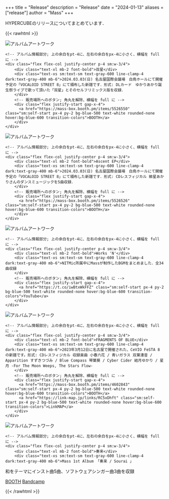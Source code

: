 +++
title = "Release"
description = "Release"
date = "2024-01-13"
aliases = ["release"]
author = "Mass"
+++

HYPERCUBEのリリースについてまとめています．

{{< rawhtml >}}
<div class="flex-col justify-start space-y-4">
<div class="flex flex-col sm:flex-row rounded-xl bg-gray-100 dark:bg-warmgray-700">
    <!-- アルバムのアートワーク部分; 角丸を解除、横幅を full に -->
    <div class="flex justify-center items-center p-4 sm:w-1/4">
      <img src="/img/sousei-dl.jpg" alt="アルバムアートワーク" class="max-w-full h-auto rounded-none">
    </div>

    <!-- アルバム情報部分; 上の余白をpt-4に、左右の余白をpx-4に小さく、横幅を full に -->
    <div class="flex flex-col justify-center p-4 sm:w-3/4">
        <div class="text-xl mb-2 font-bold">双星</div>
        <div class="text-xs sm:text-sm text-gray-600 line-clamp-4 dark:text-gray-400 mb-6">2024.03.03(日) 名古屋国際会議場　白鳥ホールにて開催予定の「VOCALOID STREET 8」にて頒布した新譜です．形式: DLカード　ゆかりあかり誕生祭ライブで歌って頂いた「双星」とそのセルフリミックス版を収録． 
        </div>
        <!-- 販売場所へのボタン; 角丸を解除、横幅を full に -->
        <div class="flex justify-start gap-x-4">
          <a href="https://mass-box.booth.pm/items/5526550" class="sm:self-start px-4 py-2 bg-blue-500 text-white rounded-none hover:bg-blue-600 transition-colors">BOOTH</a>
        </div>
    </div>
</div>
<div class="flex flex-col sm:flex-row rounded-xl bg-gray-100 dark:bg-warmgray-700">
    <!-- アルバムのアートワーク部分; 角丸を解除、横幅を full に -->
    <div class="flex justify-center items-center p-4 sm:w-1/4">
      <img src="/img/ascent_cover.jpg" alt="アルバムアートワーク" class="max-w-full h-auto rounded-none">
    </div>

    <!-- アルバム情報部分; 上の余白をpt-4に、左右の余白をpx-4に小さく、横幅を full に -->
    <div class="flex flex-col justify-center p-4 sm:w-3/4">
        <div class="text-xl mb-2 font-bold">Ascent EP</div>
        <div class="text-xs sm:text-sm text-gray-600 line-clamp-4 dark:text-gray-400 mb-6">2024.03.03(日) 名古屋国際会議場　白鳥ホールにて開催予定の「VOCALOID STREET 8」にて頒布した新譜です．形式: CDレスフィジカル 紲星あかりさんのダンスミュージックを5曲収録．
        </div>
        <!-- 販売場所へのボタン; 角丸を解除、横幅を full に -->
        <div class="flex justify-start gap-x-4">
          <a href="https://mass-box.booth.pm/items/5526526" class="sm:self-start px-4 py-2 bg-blue-500 text-white rounded-none hover:bg-blue-600 transition-colors">BOOTH</a>
        </div>
    </div>
</div>
<div class="flex flex-col sm:flex-row rounded-xl bg-gray-100 dark:bg-warmgray-700">
    <!-- アルバムのアートワーク部分; 角丸を解除、横幅を full に -->
    <div class="flex justify-center items-center p-4 sm:w-1/4">
      <img src="/img/Works_N_jacket.jpg" alt="アルバムアートワーク" class="max-w-full h-auto rounded-none">
    </div>

    <!-- アルバム情報部分; 上の余白をpt-4に、左右の余白をpx-4に小さく、横幅を full に -->
    <div class="flex flex-col justify-center p-4 sm:w-3/4">
        <div class="text-xl mb-2 font-bold">Works 'N'</div>
        <div class="text-xs sm:text-sm text-gray-600 line-clamp-4 dark:text-gray-400 mb-6">NITMic所属中にMassが制作したBGMをまとめました．全34曲収録
        </div>
        <!-- 販売場所へのボタン; 角丸を解除、横幅を full に -->
        <div class="flex justify-start gap-x-4">
          <a href="https://t.co/iwBtxWkFFZ" class="sm:self-start px-4 py-2 bg-blue-500 text-white rounded-none hover:bg-blue-600 transition-colors">YouTube</a>
        </div>
    </div>
</div>
<div class="flex flex-col sm:flex-row rounded-xl bg-gray-100 dark:bg-warmgray-700">
    <!-- アルバムのアートワーク部分; 角丸を解除、横幅を full に -->
    <div class="flex justify-center items-center p-4 sm:w-1/4">
      <img src="/img/FMOB.jpg" alt="アルバムアートワーク" class="max-w-full h-auto rounded-none">
    </div>

    <!-- アルバム情報部分; 上の余白をpt-4に、左右の余白をpx-4に小さく、横幅を full に -->
    <div class="flex flex-col justify-center p-4 sm:w-3/4">
        <div class="text-xl mb-2 font-bold">FRAGMENTS OF BLUE</div>
        <div class="text-xs sm:text-sm text-gray-600 line-clamp-4 dark:text-gray-400 mb-6">2023年3月12日に名古屋で開催された、CeVIO FeSTA 8 の新譜です。形式: CDレスフィジカル 収録楽曲 小春六花 / 青いガラス 双葉湊音 / Apparition すずきつづみ / Blue Compass 琴葉葵 / Cyber Cider 結月ゆかり / 星月 -For The Moon Weeps, The Stars Flow-
        </div>
        <!-- 販売場所へのボタン; 角丸を解除、横幅を full に -->
        <div class="flex justify-start gap-x-4">
          <a href="https://mass-box.booth.pm/items/4602843" class="sm:self-start px-4 py-2 bg-blue-500 text-white rounded-none hover:bg-blue-600 transition-colors">BOOTH</a>
          <a href="https://link-map.jp/links/RC5xDhft" class="sm:self-start px-4 py-2 bg-blue-500 text-white rounded-none hover:bg-blue-600 transition-colors">LinkMAP</a>
        </div>
    </div>
</div>
<div class="flex flex-col sm:flex-row rounded-xl bg-gray-100 dark:bg-warmgray-700">
    <!-- アルバムのアートワーク部分; 角丸を解除、横幅を full に -->
    <div class="flex justify-center items-center p-4 sm:w-1/4">
      <img src="/img/sourai.jpg" alt="アルバムアートワーク" class="max-w-full h-auto rounded-none">
    </div>

    <!-- アルバム情報部分; 上の余白をpt-4に、左右の余白をpx-4に小さく、横幅を full に -->
    <div class="flex flex-col justify-center p-4 sm:w-3/4">
        <div class="text-xl mb-2 font-bold">奏来</div>
        <div class="text-xs sm:text-sm text-gray-600 line-clamp-4 dark:text-gray-400 mb-6">Mass 1st Album 「奏来 / Sourai 」
和をテーマにインスト曲5曲、ソフトウェアシンガー曲3曲を収録
        </div>
        <!-- 販売場所へのボタン; 角丸を解除、横幅を full に -->
        <div class="flex justify-start gap-x-4">
          <a href="https://mass-box.booth.pm/items/3248168" class="sm:self-start px-4 py-2 bg-blue-500 text-white rounded-none hover:bg-blue-600 transition-colors">BOOTH</a>
          <a href="https://massbox.bandcamp.com/album/sourai" class="sm:self-start px-4 py-2 bg-blue-500 text-white rounded-none hover:bg-blue-600 transition-colors">Bandcamp</a>
        </div>
    </div>
</div>
</div>
{{< /rawhtml >}}
